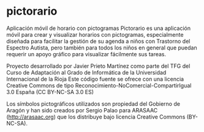 # pictorario

Aplicación móvil de horario con pictogramas
Pictorario es una aplicación móvil para crear y visualizar horarios con pictogramas, especialmente diseñada para facilitar la gestión de su agenda a niños con Trastorno del Espectro Autista, pero también para todos los niños en general que puedan requerir un apoyo gráfico para visualizar fácilmente sus tareas.

Proyecto desarrollado por Javier Prieto Martínez como parte del TFG del Curso de Adaptación al Grado de Informática de la Universidad Internacional de la Rioja
Este código fuente se ofrece con una licencia Creative Commons de tipo Reconocimiento-NoComercial-CompartirIgual 3.0 España (CC BY-NC-SA 3.0 ES)

Los símbolos pictográficos utilizados son propiedad del Gobierno de Aragón y han sido creados por Sergio Palao para ARASAAC (http://arasaac.org) que los distribuye bajo licencia Creative Commons (BY-NC-SA).
